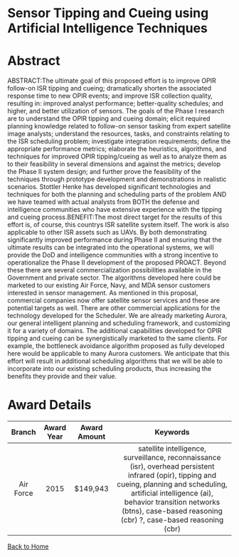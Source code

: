 
Sensor Tipping and Cueing using Artificial Intelligence Techniques
==================================================================

# Abstract


ABSTRACT:The ultimate goal of this proposed effort is to improve OPIR follow-on ISR tipping and cueing; dramatically shorten the associated response time to new OPIR events; and improve ISR collection quality, resulting in: improved analyst performance; better-quality schedules; and higher, and better utilization of sensors. The goals of the Phase I research are to understand the OPIR tipping and cueing domain; elicit required planning knowledge related to follow-on sensor tasking from expert satellite image analysts; understand the resources, tasks, and constraints relating to the ISR scheduling problem; investigate integration requirements; define the appropriate performance metrics; elaborate the heuristics, algorithms, and techniques for improved OPIR tipping/cueing as well as to analyze them as to their feasibility in several dimensions and against the metrics; develop the Phase II system design; and further prove the feasibility of the techniques through prototype development and demonstrations in realistic scenarios. Stottler Henke has developed significant technologies and techniques for both the planning and scheduling parts of the problem AND we have teamed with actual analysts from BOTH the defense and intelligence communities who have extensive experience with the tipping and cueing process.BENEFIT:The most direct target for the results of this effort is, of course, this countrys ISR satellite system itself. The work is also applicable to other ISR assets such as UAVs. By both demonstrating significantly improved performance during Phase II and ensuring that the ultimate results can be integrated into the operational systems, we will provide the DoD and intelligence communities with a strong incentive to operationalize the Phase II development of the proposed PROACT. Beyond these there are several commercialization possibilities available in the Government and private sector. The algorithms developed here could be marketed to our existing Air Force, Navy, and MDA sensor customers interested in sensor management. As mentioned in this proposal, commercial companies now offer satellite sensor services and these are potential targets as well. There are other commercial applications for the technology developed for the Scheduler. We are already marketing Aurora, our general intelligent planning and scheduling framework, and customizing it for a variety of domains. The additional capabilities developed for OPIR tipping and cueing can be synergistically marketed to the same clients. For example, the bottleneck avoidance algorithm proposed as fully developed here would be applicable to many Aurora customers. We anticipate that this effort will result in additional scheduling algorithms that we will be able to incorporate into our existing scheduling products, thus increasing the benefits they provide and their value.  

# Award Details

|Branch|Award Year|Award Amount|Keywords|
| :---: | :---: | :---: | :---: |
|Air Force|2015|$149,943|satellite intelligence, surveillance, reconnaissance (isr), overhead persistent infrared (opir), tipping and cueing, planning and scheduling, artificial intelligence (ai), behavior transition networks (btns), case-based reasoning (cbr) ?, case-based reasoning (cbr)|
  
  


[Back to Home](https://github.com/chrischow/dod_sbir_awards/Reports/DJ/#1357)